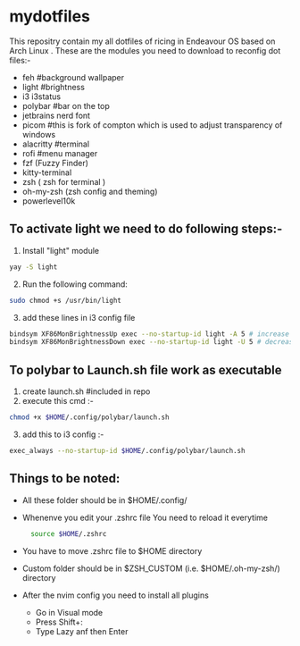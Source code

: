 # mydotfiles
This repositry contain my all dotfiles of ricing in Endeavour OS based on Arch Linux .
These are the modules you need to download to reconfig dot files:- 
   - feh #background  wallpaper
   - light #brightness
   - i3 i3status 
   - polybar #bar on the top
   - jetbrains nerd font 
   - picom #this is fork of compton which is used to adjust transparency of windows
   - alacritty #terminal  
   - rofi #menu manager
   - fzf (Fuzzy Finder)
   - kitty-terminal
   - zsh ( zsh for terminal )
   - oh-my-zsh (zsh config and theming)
   - powerlevel10k

## To activate light we need to do following steps:- 
1. Install "light" module
```bash
yay -S light
```
2. Run the following command:
```bash
sudo chmod +s /usr/bin/light
```
3. add these lines in i3 config file 
```bash
bindsym XF86MonBrightnessUp exec --no-startup-id light -A 5 # increase screen brightness
bindsym XF86MonBrightnessDown exec --no-startup-id light -U 5 # decrease screen brightness
```
## To polybar to Launch.sh file work as executable 
1. create launch.sh #included in repo 
2. execute this cmd :-  
```bash
chmod +x $HOME/.config/polybar/launch.sh
```
3. add this to i3 config :- 
```bash
exec_always --no-startup-id $HOME/.config/polybar/launch.sh
```
## Things to be noted:
- All these folder should be in $HOME/.config/
- Whenenve you edit your .zshrc file You need to reload it everytime 
  ```bash
    source $HOME/.zshrc
  ```
- You have to move .zshrc file to $HOME directory
- Custom folder should be in $ZSH_CUSTOM (i.e. $HOME/.oh-my-zsh/) directory 

- After the nvim config you need to install all plugins
  - Go in Visual mode 
  - Press Shift+: 
  - Type Lazy anf then Enter
